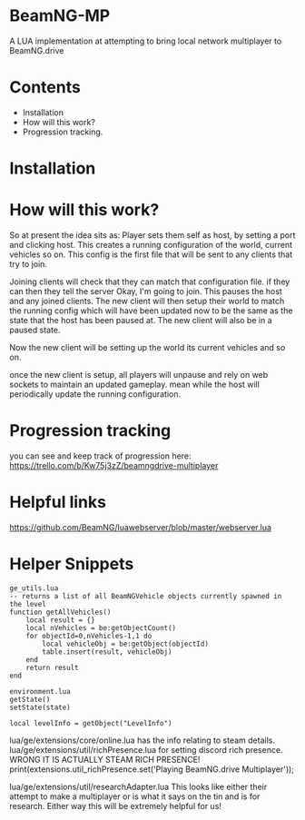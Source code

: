 # BeamNG-MP
A LUA implementation at attempting to bring local network multiplayer to BeamNG.drive

# Contents
 - Installation
 - How will this work?
 - Progression tracking.


# Installation


# How will this work?
So at present the idea sits as: Player sets them self as host, by setting a port and clicking host. This creates a running configuration of the world, current vehicles so on. This config is the first file that will be sent to any clients that try to join.

Joining clients will check that they can match that configuration file. if they can then they tell the server Okay, I'm going to join. This pauses the host and any joined clients. The new client will then setup their world to match the running config which will have been updated now to be the same as the state that the host has been paused at. The new client will also be in a paused state.

Now the new client will be setting up the world its current vehicles and so on.

once the new client is setup, all players will unpause and rely on web sockets to maintain an updated gameplay. mean while the host will periodically update the running configuration.


# Progression tracking
you can see and keep track of progression here:
https://trello.com/b/Kw75j3zZ/beamngdrive-multiplayer

# Helpful links
https://github.com/BeamNG/luawebserver/blob/master/webserver.lua


# Helper Snippets

```
ge_utils.lua
-- returns a list of all BeamNGVehicle objects currently spawned in the level
function getAllVehicles()
    local result = {}
    local nVehicles = be:getObjectCount()
    for objectId=0,nVehicles-1,1 do
        local vehicleObj = be:getObject(objectId)
        table.insert(result, vehicleObj)
    end
    return result
end

environment.lua
getState()
setState(state)

local levelInfo = getObject("LevelInfo")
```

lua/ge/extensions/core/online.lua has the info relating to steam details.
lua/ge/extensions/util/richPresence.lua for setting discord rich presence. WRONG IT IS ACTUALLY STEAM RICH PRESENCE!
print(extensions.util_richPresence.set('Playing BeamNG.drive Multiplayer'));

lua/ge/extensions/util/researchAdapter.lua This looks like either their attempt to make a multiplayer or is what it says on the tin and is for research.
Either way this will be extremely helpful for us!
